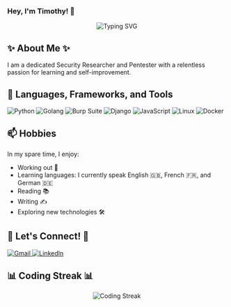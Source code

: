 ### Hey, I'm Timothy! 👋

<p align="center">
  <img src="https://readme-typing-svg.herokuapp.com?font=Fira+Code&size=24&duration=2000&pause=500&color=6E63DD&width=435&lines=Security+Researcher+%26+Pentester;Passionate+Learner;Always+Exploring..." alt="Typing SVG" />
</p>

## ✨ About Me ✨
I am a dedicated Security Researcher and Pentester with a relentless passion for learning and self-improvement. 

## 🔭 Languages, Frameworks, and Tools

<p align="left">
  <img src="https://img.shields.io/badge/python-3670A0?style=for-the-badge&logo=python&logoColor=ffdd54" alt="Python">
  <img src="https://img.shields.io/badge/Go-00ADD8?style=for-the-badge&logo=go&logoColor=white" alt="Golang">
  <img src="https://img.shields.io/badge/Burp%20Suite-F63?logo=burpsuite&logoColor=fff&style=for-the-badge" alt="Burp Suite">
  <img src="https://img.shields.io/badge/Django-092E20?style=for-the-badge&logo=django&logoColor=green" alt="Django">
  <img src="https://img.shields.io/badge/javascript-%23323330.svg?style=for-the-badge&logo=javascript&logoColor=%23F7DF1E" alt="JavaScript">
  <img src="https://img.shields.io/badge/Linux-FCC624?style=for-the-badge&logo=linux&logoColor=black" alt="Linux">
  <img src="https://img.shields.io/badge/Docker-2496ED?style=for-the-badge&logo=docker&logoColor=white" alt="Docker">
</p>


## 📫 Hobbies
In my spare time, I enjoy:
- Working out 💪
- Learning languages: I currently speak English 🇬🇧, French 🇫🇷, and German 🇩🇪
- Reading 📚
- Writing ✍️
- Exploring new technologies 🛠️

## 📧 Let's Connect! 📧

<p align="left">
  <a href="mailto:timothyomo60@gmail.com">
    <img src="https://img.shields.io/badge/Gmail-D14836?style=for-the-badge&logo=gmail&logoColor=white" alt="Gmail">
  </a>
  <a href="https://www.linkedin.com/in/timothyomo">
    <img src="https://img.shields.io/badge/LinkedIn-0A66C2?style=for-the-badge&logo=linkedin&logoColor=white" alt="LinkedIn">
  </a>
</p>

## 📊 Coding Streak 📊

<!-- WakaTime Streak Stats -->
<p align="center">
  <img src="https://streak-stats.demolab.com/?user=timothysunny&theme=dark&hide_border=true" alt="Coding Streak" />
</p>
